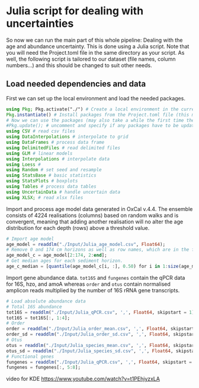 # Julia script for dealing with uncertainties
So now we can run the main part of this whole pipeline: Dealing with the age and abundance uncertainty. This is done using a Julia script. Note that you will need the Project.toml file in the same directory as your script. As well, the following script is tailored to our dataset (file names, column numbers...) and this should be changed to suit other needs.

## Load needed dependencies and data
First we can set up the local environment and load the needed packages. 
```Julia
using Pkg; Pkg.activate("./") # Create a local environment in the current folder.
Pkg.instantiate() # Install packages from the Project.toml file (this may take a while)
# Now we can use the packages (may also take a while the first time the script runs)
#Pkg.update(); # uncomment and specify if any packages have to be updated.
using CSV # read csv files
using DataInterpolations # interpolate to grid
using DataFrames # process data frame
using DelimitedFiles # read delimited files
using GLM # linear models
using Interpolations # interpolate data
using Loess #
using Random # set seed and resample
using StatsBase # basic statistics
using StatsPlots # boxplots
using Tables # process data tables
using UncertainData # handle uncertain data
using XLSX; # read xlsx files
```

Import and process age model data generated in OxCal v.4.4. The ensemble consists of 4224 realisations (columns) based on random walks and is convergent, meaning that adding another realisation will no alter the age distribution for each depth (rows) above a threshold value.

```Julia
# Import age model
age_model = readdlm("./Input/Julia_age_model.csv", Float64);
# Remove 0 and 174 cm horizons as well as row names, which are in the first column.
age_model_c = age_model[2:174, 2:end]; 
# Get median ages for each sediment horizon.
age_c_median = [quantile(age_model_c[i, :], 0.50) for i in 1:size(age_model_c)[1]];
```

Import gene abundance data. `tot16S` and `fungenes` contain the qPCR data for 16S, hzo, and amoA whereas `order` and `otus` contain normalised amplicon reads multiplied by the number of 16S rRNA gene transcripts. 

```Julia
# Load absolute abundance data
# Total 16S abundance
tot16S = readdlm("./Input/Julia_qPCR.csv", ',', Float64, skipstart = 1);
tot16S = tot16S[:, 1:4];
# Order
order = readdlm("./Input/Julia_order_mean.csv", ',', Float64, skipstart = 1);
order_sd = readdlm("./Input/Julia_order_sd.csv", ',', Float64, skipstart = 1);
# Otus
otus = readdlm("./Input/Julia_species_mean.csv", ',', Float64, skipstart = 1);
otus_sd = readdlm("./Input/Julia_species_sd.csv", ',', Float64, skipstart = 1);
# Functional genes
fungenes = readdlm("./Input/Julia_qPCR.csv", ',', Float64, skipstart = 1);
fungenes = fungenes[:, 5:8];
```


video for KDE
https://www.youtube.com/watch?v=t1PEhjyzxLA

